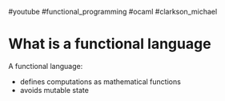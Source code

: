 #youtube #functional_programming  #ocaml
#clarkson_michael 






# What is a functional language
A functional language:
- defines computations as mathematical functions
- avoids mutable state





